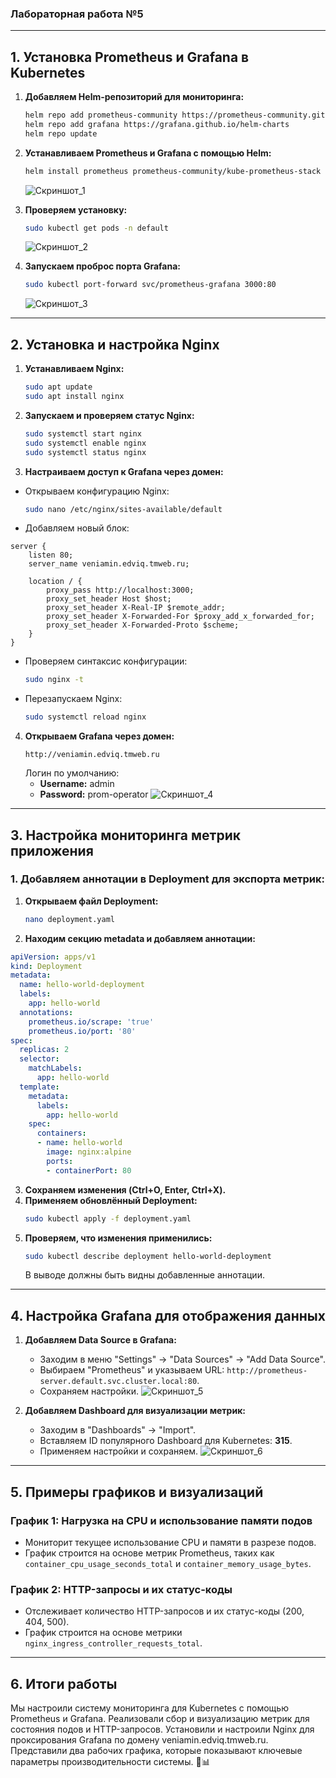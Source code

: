 ### Лабораторная работа №5

---

## **1. Установка Prometheus и Grafana в Kubernetes**

1. **Добавляем Helm-репозиторий для мониторинга:**
   ```bash
   helm repo add prometheus-community https://prometheus-community.github.io/helm-charts
   helm repo add grafana https://grafana.github.io/helm-charts
   helm repo update
   ```

2. **Устанавливаем Prometheus и Grafana с помощью Helm:**
   ```bash
   helm install prometheus prometheus-community/kube-prometheus-stack
   ```
    ![Скриншот_1](images/1.png)
3. **Проверяем установку:**
   ```bash
   sudo kubectl get pods -n default
   ```
   ![Скриншот_2](images/2.png)

4. **Запускаем проброс порта Grafana:**
   ```bash
   sudo kubectl port-forward svc/prometheus-grafana 3000:80
   ```
   ![Скриншот_3](images/3.png)

---

## **2. Установка и настройка Nginx**

1. **Устанавливаем Nginx:**
   ```bash
   sudo apt update
   sudo apt install nginx
   ```

2. **Запускаем и проверяем статус Nginx:**
   ```bash
   sudo systemctl start nginx
   sudo systemctl enable nginx
   sudo systemctl status nginx
   ```

3. **Настраиваем доступ к Grafana через домен:**

- Открываем конфигурацию Nginx:
   ```bash
   sudo nano /etc/nginx/sites-available/default
   ```

- Добавляем новый блок:
```nginx
server {
    listen 80;
    server_name veniamin.edviq.tmweb.ru;

    location / {
        proxy_pass http://localhost:3000;
        proxy_set_header Host $host;
        proxy_set_header X-Real-IP $remote_addr;
        proxy_set_header X-Forwarded-For $proxy_add_x_forwarded_for;
        proxy_set_header X-Forwarded-Proto $scheme;
    }
}
```

- Проверяем синтаксис конфигурации:
   ```bash
   sudo nginx -t
   ```

- Перезапускаем Nginx:
   ```bash
   sudo systemctl reload nginx
   ```

4. **Открываем Grafana через домен:**
   ```
   http://veniamin.edviq.tmweb.ru
   ```
   Логин по умолчанию:
   - **Username:** admin
   - **Password:** prom-operator
    ![Скриншот_4](images/4.png)
---

## **3. Настройка мониторинга метрик приложения**

### **1. Добавляем аннотации в Deployment для экспорта метрик:**

1. **Открываем файл Deployment:**
   ```bash
   nano deployment.yaml
   ```
2. **Находим секцию metadata и добавляем аннотации:**
```yaml
apiVersion: apps/v1
kind: Deployment
metadata:
  name: hello-world-deployment
  labels:
    app: hello-world
  annotations:
    prometheus.io/scrape: 'true'
    prometheus.io/port: '80'
spec:
  replicas: 2
  selector:
    matchLabels:
      app: hello-world
  template:
    metadata:
      labels:
        app: hello-world
    spec:
      containers:
      - name: hello-world
        image: nginx:alpine
        ports:
        - containerPort: 80
```
3. **Сохраняем изменения (Ctrl+O, Enter, Ctrl+X).**
4. **Применяем обновлённый Deployment:**
   ```bash
   sudo kubectl apply -f deployment.yaml
   ```
5. **Проверяем, что изменения применились:**
   ```bash
   sudo kubectl describe deployment hello-world-deployment
   ```
   В выводе должны быть видны добавленные аннотации.

---

## **4. Настройка Grafana для отображения данных**

1. **Добавляем Data Source в Grafana:**
   - Заходим в меню "Settings" → "Data Sources" → "Add Data Source".
   - Выбираем "Prometheus" и указываем URL: `http://prometheus-server.default.svc.cluster.local:80`.
   - Сохраняем настройки.
   ![Скриншот_5](images/5.png)

2. **Добавляем Dashboard для визуализации метрик:**
   - Заходим в "Dashboards" → "Import".
   - Вставляем ID популярного Dashboard для Kubernetes: **315**.
   - Применяем настройки и сохраняем.
   ![Скриншот_6](images/6.png)

---

## **5. Примеры графиков и визуализаций**

### **График 1: Нагрузка на CPU и использование памяти подов**
   - Мониторит текущее использование CPU и памяти в разрезе подов.
   - График строится на основе метрик Prometheus, таких как `container_cpu_usage_seconds_total` и `container_memory_usage_bytes`.

### **График 2: HTTP-запросы и их статус-коды**
   - Отслеживает количество HTTP-запросов и их статус-коды (200, 404, 500).
   - График строится на основе метрики `nginx_ingress_controller_requests_total`.

---

## **6. Итоги работы**
Мы настроили систему мониторинга для Kubernetes с помощью Prometheus и Grafana. Реализовали сбор и визуализацию метрик для состояния подов и HTTP-запросов. Установили и настроили Nginx для проксирования Grafana по домену veniamin.edviq.tmweb.ru. Представили два рабочих графика, которые показывают ключевые параметры производительности системы. 🚀📊

